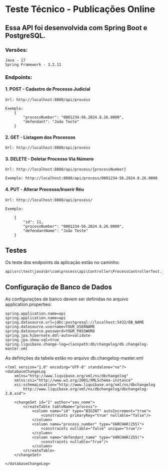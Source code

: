 # Teste Técnico - Publicações Online

## Essa API foi desenvolvida com Spring Boot e PostgreSQL.

### Versões:

    Java - 17
    Spring Framework - 3.2.11

### Endpoints:

#### 1. POST - Cadastro de Processo Judicial

    Url: http://localhost:8080/api/process

    Exemplo: 
        {
            "processNumber": "0001234-56.2024.8.26.0000",
            "defendant": "João Teste"
        }

#### 2. GET - Listagem dos Processos

    Url: http://localhost:8080/api/process


#### 3. DELETE - Deletar Processo Via Número

    Url: http://localhost:8080/api/process/{processNumber}

    Exemplo: http://localhost:8080/api/process/0001234-56.2024.8.26.0000

#### 4. PUT - Alterar Processo/Inserir Réu

    Url: http://localhost:8080/api/process/

    Exemplo:

        {
            "id": 11,
            "processNumber": "0001234-56.2024.8.26.0000",
            "defendantName": "João Teste"
        }

## Testes

Os teste dos endpoints da aplicação estão no caminho:

    api\src\test\java\br\com\process\api\Controller\ProcessControllerTest.java

## Configuração de Banco de Dados


As configurações de banco devem ser definidas no arquivo application.properties:

    spring.application.name=api
    spring.application.name=api
    spring.datasource.url=jdbc:postgresql://localhost:5432/DB_NAME
    spring.datasource.username=YOUR_USERNAME
    spring.datasource.password=YOUR_PASSWORD
    spring.jpa.hibernate.ddl-auto=validate
    spring.jpa.show-sql=true
    spring.liquibase.change-log=classpath:db/changelog/db.changelog-master.xml

As definições da tabela estão no arquivo db.changelog-master.xml

    <?xml version="1.0" encoding="UTF-8" standalone="no"?>
    <databaseChangeLog
        xmlns="http://www.liquibase.org/xml/ns/dbchangelog"
        xmlns:xsi="http://www.w3.org/2001/XMLSchema-instance"
        xsi:schemaLocation="http://www.liquibase.org/xml/ns/dbchangelog
            http://www.liquibase.org/xml/ns/dbchangelog/dbchangelog-3.8.xsd">

        <changeSet id="1" author="seu_nome">
            <createTable tableName="process">
                <column name="id" type="BIGINT" autoIncrement="true">
                    <constraints primaryKey="true" nullable="false"/>
                </column>
                <column name="process_number" type="VARCHAR(255)">
                    <constraints nullable="false" unique="true"/>
                </column>
                <column name="defendant_name" type="VARCHAR(255)">
                    <constraints nullable="true"/>
                </column>
            </createTable>
        </changeSet>

    </databaseChangeLog>

